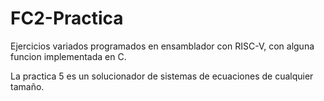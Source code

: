 # FC2-Practica
Ejercicios variados programados en ensamblador con RISC-V, con alguna funcion implementada en C.

La practica 5 es un solucionador de sistemas de ecuaciones de cualquier tamaño.
